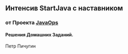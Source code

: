 ## Интенсив StartJava с наставником
### от Проекта [JavaOps](https://javaops.ru/view/startjava)
#### Решения Домашних Заданий.
Петр Пичугин
